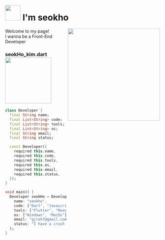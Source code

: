 
<h1><img src="https://media.giphy.com/media/ZeLcIBH7lKfLOkaBRH/giphy.gif" width="50"> I'm seokho  </h1>


<img align='right'  src="http://mazassumnida.wtf/api/v2/generate_badge?boj=gjrehf" width="300">

Welcome to my page!<br>
I wanna be a Front-End Developer

### seokHo_kim.dart <img src="https://media.giphy.com/media/AQgnKLF0QfLzyDO538/giphy.gif" width="150" padding="0">

 
````dart
class Developer {
  final String name;
  final List<String> code;
  final List<String> tools;
  final List<String> os;
  final String email;
  final String status;

  const Developer({
    required this.name,
    required this.code,
    required this.tools,
    required this.os,
    required this.email,
    required this.status,
  });
}

void main() {
  Developer seokHo = Developer(
    name: "seokho",
    code: ["Dart", "Javascript", "Typescript", "HTML", "CSS", "C++"],
    tools: ["Flutter", "React", "ReactNative", "Redux", "Styled-Components"],
    os: ["Windows", "MacOs"],
    email: "gjrehf@gmail.com",
    status: "I have a crush on Flutter",
  );
}

